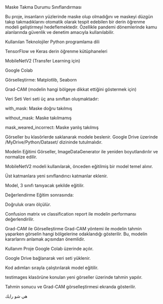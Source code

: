  Maske Takma Durumu Sınıflandırması



Bu proje, insanların yüzlerinde maske olup olmadığını ve maskeyi düzgün takıp takmadıklarını otomatik olarak tespit edebilen bir derin öğrenme modeli geliştirmeyi hedeflemektedir. Özellikle pandemi dönemlerinde kamu alanlarında güvenlik ve denetim amacıyla kullanılabilir.

Kullanılan Teknolojiler
Python programlama dili

TensorFlow ve Keras derin öğrenme kütüphaneleri

MobileNetV2 (Transfer Learning için)

Google Colab

Görselleştirme: Matplotlib, Seaborn

Grad-CAM (modelin hangi bölgeye dikkat ettiğini göstermek için)

Veri Seti
Veri seti üç ana sınıftan oluşmaktadır:

with_mask: Maske doğru takılmış

without_mask: Maske takılmamış

mask_weared_incorrect: Maske yanlış takılmış

Görseller bu klasörlerde saklanarak modele beslenir. Google Drive üzerinde /MyDrive/Python/Dataset/ dizininde tutulmalıdır.

Modelin Eğitimi
Görseller, ImageDataGenerator ile yeniden boyutlandırılır ve normalize edilir.

MobileNetV2 modeli kullanılarak, önceden eğitilmiş bir model temel alınır.

Üst katmanlara yeni sınıflandırıcı katmanlar eklenir.

Model, 3 sınıfı tanıyacak şekilde eğitilir.

Değerlendirme
Eğitim sonrasında:

Doğruluk oranı ölçülür.

Confusion matrix ve classification report ile modelin performansı değerlendirilir.

Grad-CAM ile Görselleştirme
Grad-CAM yöntemi ile modelin tahmin yaparken görselin hangi bölgelerine odaklandığı gösterilir. Bu, modelin kararlarını anlamak açısından önemlidir.

Kullanım
Proje Google Colab üzerinde açılır.

Google Drive bağlanarak veri seti yüklenir.

Kod adımları sırayla çalıştırılarak model eğitilir.

testimages klasörüne konulan yeni görseller üzerinde tahmin yapılır.

Tahmin sonucu ve Grad-CAM görselleştirmesi ekranda gösterilir.




هي شو رايك
